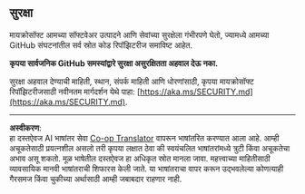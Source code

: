 <!--
CO_OP_TRANSLATOR_METADATA:
{
  "original_hash": "7229f7490ea61a04330b79651ac4d37e",
  "translation_date": "2025-09-29T19:46:08+00:00",
  "source_file": "SECURITY.md",
  "language_code": "mr"
}
-->
<!-- BEGIN MICROSOFT SECURITY.MD V1.0.0 BLOCK -->

## सुरक्षा

मायक्रोसॉफ्ट आमच्या सॉफ्टवेअर उत्पादने आणि सेवांच्या सुरक्षेला गंभीरपणे घेतो, ज्यामध्ये आमच्या GitHub संघटनांतील सर्व स्रोत कोड रिपॉझिटरीज समाविष्ट आहेत.

**कृपया सार्वजनिक GitHub समस्यांद्वारे सुरक्षा असुरक्षितता अहवाल देऊ नका.**

सुरक्षा अहवाल देण्याची माहिती, स्थान, संपर्क माहिती आणि धोरणांसाठी,
कृपया मायक्रोसॉफ्ट रिपॉझिटरीजसाठी नवीनतम मार्गदर्शन येथे पाहा:
[https://aka.ms/SECURITY.md](https://aka.ms/SECURITY.md).

<!-- END MICROSOFT SECURITY.MD BLOCK -->

---

**अस्वीकरण**:  
हा दस्तऐवज AI भाषांतर सेवा [Co-op Translator](https://github.com/Azure/co-op-translator) वापरून भाषांतरित करण्यात आला आहे. आम्ही अचूकतेसाठी प्रयत्नशील असलो तरी कृपया लक्षात ठेवा की स्वयंचलित भाषांतरांमध्ये त्रुटी किंवा अचूकतेचा अभाव असू शकतो. मूळ भाषेतील दस्तऐवज हा अधिकृत स्रोत मानला जावा. महत्त्वाच्या माहितीसाठी व्यावसायिक मानवी भाषांतराची शिफारस केली जाते. या भाषांतराचा वापर करून उद्भवलेल्या कोणत्याही गैरसमज किंवा चुकीच्या अर्थासाठी आम्ही जबाबदार राहणार नाही.